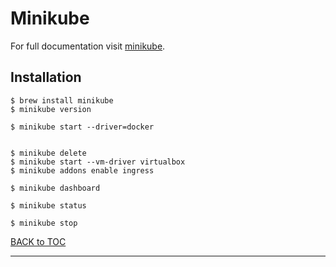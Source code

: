 # Minikube

For full documentation visit [minikube](https://minikube.sigs.k8s.io/docs/).

## Installation

	$ brew install minikube
	$ minikube version
	
	$ minikube start --driver=docker
	
	
	$ minikube delete
	$ minikube start --vm-driver virtualbox
	$ minikube addons enable ingress
	
	$ minikube dashboard
	
	$ minikube status
	
	$ minikube stop
	
	

[BACK to TOC](./../README.md)

----------